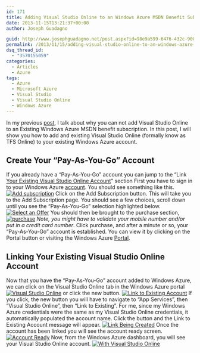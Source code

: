 ```yaml
---
id: 171
title: Adding Visual Studio Online to an Windows Azure MSDN Benefit Subscription
date: 2013-11-15T13:21:37+00:00
author: Joseph Guadagno

guid: http://www.josephguadagno.net/post.aspx?id=98e9a599-6476-432c-9005-024e520d604b
permalink: /2013/11/15/adding-visual-studio-online-to-an-windows-azure-msdn-benefit-subscription/
dsq_thread_id:
  - "3570155059"
categories:
  - Articles
  - Azure
tags:
  - Azure
  - Microsoft Azure
  - Visual Studio
  - Visual Studio Online
  - Windows Azure
---
```

<!-- TODO: verify links -->
In my previous [post](http://www.josephguadagno.net/post/2013/11/15/Visual-Studio-Online-with-Windows-Azure-MSDN-benefit),  I talk about why you can not add Visual Studio Online to an Existing Windows Azure MSDN benefit subscription.  In this post, I will show you how to add and existing Visual Studio Online (formally know as TFS Online) to your existing Windows Azure account.

## Create Your “Pay-As-You-Go” Account

If you already have a “Pay-As-You-Go” account you can jump to the “Link [Your Existing Visual Studio Online Account](http://www.josephguadagno.net/post/2013/11/15/Adding-Visual-Studio-Online-to-an-Windows-Azure-MSDN-Benefit-Subscription#link)” section First you have to sign in to your Windows Azure [account](https://account.windowsazure.com/Subscriptions). You should see something like this. [![Add subscription](https://www.josephguadagno.net/wp-content/uploads/2015/03/Add_subscription_thumb.png "Add subscription")](https://www.josephguadagno.net/wp-content/uploads/2015/03/Add_subscription.png) Click on the Add Subscription button. This will take you to the Add Subscription page. You should see a few choices, scroll down until you see the “Pay-As-You-Go” selection highlighted below. [![Select an Offer](https://www.josephguadagno.net/wp-content/uploads/2015/03/Select_an_Offer_thumb_1.png "Select an Offer")](https://www.josephguadagno.net/wp-content/uploads/2015/03/Select_an_Offer_1.png) You should then be brought to the purchase section, [![purchase](https://www.josephguadagno.net/wp-content/uploads/2015/03/purchase_thumb_1.png "purchase")](https://www.josephguadagno.net/wp-content/uploads/2015/03/purchase_1.png) _Note, you might have to validate your mobile number and/or put in a credit card number_.  Click purchase, and after a minute or so, your “Pay-As-You-Go” account is established.  You can view it by clicking on the Portal button or visiting the Windows Azure [Portal](https://portal.windowsazure.com/).

## Linking Your Existing Visual Studio Online Account

Now that you have the “Pay-As-You-Go” account added to Windows Azure, we can click on the Visual Studio Online tab in the Windows Azure portal [![Visual Studio Online](https://www.josephguadagno.net/wp-content/uploads/2015/03/Visual_Studio_Online_thumb.png "Visual Studio Online")](https://www.josephguadagno.net/wp-content/uploads/2015/03/Visual_Studio_Online.png) or click the new button. [![Link to Existing Account](https://www.josephguadagno.net/wp-content/uploads/2015/03/Link_to_Existing_Account_thumb.png "Link to Existing Account")](https://www.josephguadagno.net/wp-content/uploads/2015/03/Link_to_Existing_Account.png) If you click, the new button you will have to navigate to “App Services”, then “Visual Studio Online”, then “Link to Existing”. For me, since my Windows Azure credentials were the same as my Visual Studio Online credentials, it automatically populated the account name.  Click the button and the Link to Existing Account message will appear. [![Link Being Created](https://www.josephguadagno.net/wp-content/uploads/2015/03/Link_Being_Created_thumb.png "Link Being Created")](https://www.josephguadagno.net/wp-content/uploads/2015/03/Link_Being_Created.png) Once the account has been linked you will see the account ready screen. [![Account Ready](https://www.josephguadagno.net/wp-content/uploads/2015/03/Account_Ready_thumb.png "Account Ready")](https://www.josephguadagno.net/wp-content/uploads/2015/03/Account_Ready.png) Now, from the Windows Azure dashboard, you will see your Visual Studio Online account. [![With Visual Studio Online](https://www.josephguadagno.net/wp-content/uploads/2015/03/With_Visual_Studio_Online_thumb.png "With Visual Studio Online")](https://www.josephguadagno.net/wp-content/uploads/2015/03/With_Visual_Studio_Online.png)